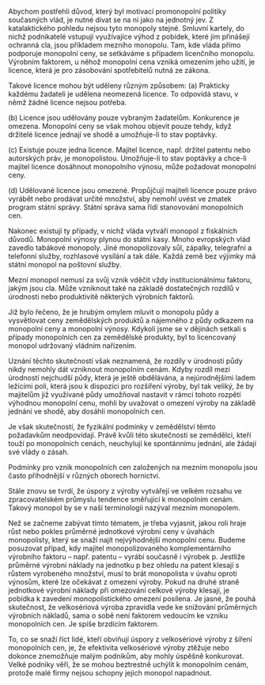 Abychom postřehli důvod, který byl motivací promonopolní politiky současných vlád, je nutné dívat se na ni jako na jednotný jev. Z katalaktického pohledu nejsou tyto monopoly stejné. Smluvní kartely, do nichž podnikatelé vstupují využívajíce výhod z pobídek, které jim přinášejí ochranná cla, jsou příkladem mezního monopolu. Tam, kde vláda přímo podporuje monopolní ceny, se setkáváme s případem licenčního monopolu. Výrobním faktorem, u něhož monopolní cena vzniká omezením jeho užití, je licence, která je pro zásobování spotřebitelů nutná ze zákona.

Takové licence mohou být uděleny různým způsobem:
(a) Prakticky každému žadateli je udělena neomezená licence. To odpovídá stavu, v němž žádné licence nejsou potřeba.

(b) Licence jsou udělovány pouze vybraným žadatelům. Konkurence je omezena. Monopolní ceny se však mohou objevit pouze tehdy, když držitelé licence jednají ve shodě a umožňuje-li to stav poptávky.

(c) Existuje pouze jedna licence. Majitel licence, např. držitel patentu nebo autorských práv, je monopolistou. Umožňuje-li to stav poptávky a chce-li majitel licence dosáhnout monopolního výnosu, může požadovat monopolní ceny.

(d) Udělované licence jsou omezené. Propůjčují majiteli licence pouze právo vyrábět nebo prodávat určité množství, aby nemohl uvést ve zmatek program státní správy. Státní správa sama řídí stanovování monopolních cen.

Nakonec existují ty případy, v nichž vláda vytváří monopol z fiskálních důvodů. Monopolní výnosy plynou do státní kasy. Mnoho evropských vlád zavedlo tabákové monopoly. Jiné monopolizovaly sůl, zápalky, telegrafní a telefonní služby, rozhlasové vysílání a tak dále. Každá země bez výjimky má státní monopol na poštovní služby.

Mezní monopol nemusí za svůj vznik vděčit vždy institucionálnímu faktoru, jakým jsou cla. Může vzniknout také na základě dostatečných rozdílů v úrodnosti nebo produktivitě některých výrobních faktorů.

Již bylo řečeno, že je hrubým omylem mluvit o monopolu půdy a vysvětlovat ceny zemědělských produktů a nájemného z půdy odkazem na monopolní ceny a monopolní výnosy. Kdykoli jsme se v dějinách setkali s případy monopolních cen za zemědělské produkty, byl to licencovaný monopol udržovaný vládním nařízením.

Uznání těchto skutečností však neznamená, že rozdíly v úrodnosti půdy nikdy nemohly dát vzniknout monopolním cenám. Kdyby rozdíl mezi úrodností nejchudší půdy, která je ještě obdělávána, a nejúrodnějšími ladem ležícími poli, která jsou k dispozici pro rozšíření výroby, byl tak veliký, že by majitelům již využívané půdy umožňoval nastavit v rámci tohoto rozpětí výhodnou monopolní cenu, mohli by uvažovat o omezení výroby na základě jednání ve shodě, aby dosáhli monopolních cen.

Je však skutečností, že fyzikální podmínky v zemědělství těmto požadavkům neodpovídají. Právě kvůli této skutečnosti se zemědělci, kteří touží po monopolních cenách, neuchylují ke spontánnímu jednání, ale žádají své vlády o zásah.

Podmínky pro vznik monopolních cen založených na mezním monopolu jsou často příhodnější v různých oborech hornictví.

Stále znovu se tvrdí, že úspory z výroby vytvářejí ve velkém rozsahu ve zpracovatelském průmyslu tendence směřující k monopolním cenám. Takový monopol by se v naší terminologii nazýval mezním monopolem.

Než se začneme zabývat tímto tématem, je třeba vyjasnit, jakou roli hraje růst nebo pokles průměrné jednotkové výrobní ceny v úvahách monopolisty, který se snaží najít nejvýhodnější monopolní cenu. Budeme posuzovat případ, kdy majitel monopolizovaného komplementárního výrobního faktoru – např. patentu – vyrábí současně i výrobek p. Jestliže průměrné výrobní náklady na jednotku p bez ohledu na patent klesají s růstem vyrobeného množství, musí to brát monopolista v úvahu oproti výnosům, které lze očekávat z omezení výroby. Pokud na druhé straně jednotkové výrobní náklady při omezování celkové výroby klesají, je pobídka k zavedení monopolistického omezení posílena. Je jasné, že pouhá skutečnost, že velkosériová výroba zpravidla vede ke snižování průměrných výrobních nákladů, sama o sobě není faktorem vedoucím ke vzniku monopolních cen. Je spíše brzdícím faktorem.

To, co se snaží říct lidé, kteří obviňují úspory z velkosériové výroby z šíření monopolních cen, je, že efektivita velkosériové výroby ztěžuje nebo dokonce znemožňuje malým podnikům, aby mohly úspěšně konkurovat. Velké podniky věří, že se mohou beztrestně uchýlit k monopolním cenám, protože malé firmy nejsou schopny jejich monopol napadnout.